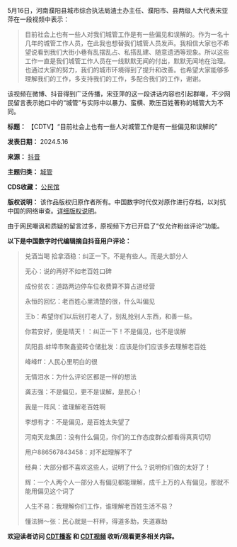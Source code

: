 5月16日，河南濮阳县城市综合执法局渣土办主任、濮阳市、县两级人大代表宋亚萍在一段视频中表示：



> 目前社会上也有一些人对我们城管工作是有一些偏见和误解的。作为一名十几年的城管工作人员，在此我也想替我们城管人员发声。我相信大家也不希望说看到我们大街小巷有乱摆乱占、私搭乱建、随意遗洒等现象。所以这些工作一直是我们城管工作人员在一线默默无闻的付出，默默无闻地在治理。也通过大家的努力，我们的城市环境得到了提升和改善。也希望大家能够多理解我们的工作，多支持我们的工作，多配合我们的工作，谢谢。


该视频在微博、抖音得到广泛传播，宋亚萍的这一段讲话内容也引起群嘲，不少网民留言表示她口中的“城管”与实际中以暴力、蛮横、欺压百姓著称的城管大为不同。




**标题：** 【CDTV】“目前社会上也有一些人对城管工作是有一些偏见和误解的”  

**发表日期：** 2024.5.16  

**来源：** [抖音](https://chinadigitaltimes.net/space/抖音)  

**主题归类：** [城管](https://chinadigitaltimes.net/space/城管)  

**CDS收藏：** [公民馆](https://chinadigitaltimes.net/space/%E5%85%AC%E6%B0%91%E9%A6%86)  

**版权说明：** 该作品版权归原作者所有。中国数字时代仅对原作进行存档，以对抗中国的网络审查。[详细版权说明](https://chinadigitaltimes.net/chinese/copyright)。


由于网民嘲讽和质疑的留言过多，原视频下方已开启了“仅允许粉丝评论”功能。


**以下是中国数字时代编辑摘自抖音用户评论：** 



> 兑酒当喝 拾拿酒稳：纠正一下。不是有些人。而是大部分人
> 
> 
> 无心：说的再好不如老百姓口碑
> 
> 
> 成份贫农：道路两边停车位收费算不算占道经营
> 
> 
> 永恒的回忆：老百姓心里清楚的很，什么叫偏见
> 
> 
> 王b：希望你们以后别打老人了，别乱抢别人东西，和善一些。
> 
> 
> 你若安好，便是晴天！：纠正一下！不是偏见，也不是误解
> 
> 
> 凤阳县.蚌埠市聚鑫瓷砖仓储批发：应该是你们应该多去理解老百姓
> 
> 
> 峰峰ff：人民心里明白的很
> 
> 
> 无情泪水：为什么评论区都是一样的想法
> 
> 
> 龚志强：不是偏见，更不是误解，是民心！
> 
> 
> 我是一阵风：谁理解老百姓啊
> 
> 
> 李想有才：不是偏见，是百姓太失望了
> 
> 
> 河南天龙集团：没有什么偏见，你们的工作态度群众都看得真真切切
> 
> 
> 用户886567843458：对不起理解不了
> 
> 
> 经典：大部分都不喜欢这些人，说明了什么？说明你们做的太好了！
> 
> 
> 辉：一个人两个人一部分人有偏见都能理解，成千上万的人有偏见，那就不能用偏见这个词了
> 
> 
> 人生不易：我理解你们工作，谁理解老百姓生活不易？
> 
> 
> 懂法狮～张：民心就是一杆秤，得道多助，失道寡助


**欢迎读者访问 [CDT播客](https://open.firstory.me/user/cdt/platforms "CDT播客") 和 [CDT视频](https://www.youtube.com/@CDTChinese/videos "CDT视频") 收听/观看更多相关内容。** 

